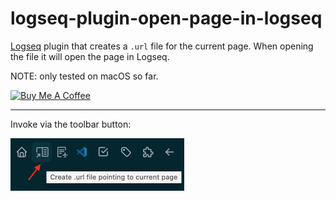 # logseq-plugin-open-page-in-logseq

[Logseq](https://logseq.com/) plugin that creates a `.url` file for the current page. When opening the file it will open the page in Logseq.

NOTE: only tested on macOS so far.

<a href="https://www.buymeacoffee.com/freder" target="_blank"><img src="https://cdn.buymeacoffee.com/buttons/v2/default-yellow.png" alt="Buy Me A Coffee" style="height: 50px !important"></a>

---

Invoke via the toolbar button:

<img src="./toolbar.png" height="84">

